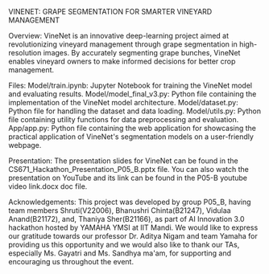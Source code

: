 VINENET: GRAPE SEGMENTATION FOR SMARTER VINEYARD MANAGEMENT

Overview:
VineNet is an innovative deep-learning project aimed at revolutionizing vineyard management through grape segmentation in high-resolution images. By accurately segmenting grape bunches, VineNet enables vineyard owners to make informed decisions for better crop management.

Files:
Model/train.ipynb: Jupyter Notebook for training the VineNet model and evaluating results.
Model/model_final_v3.py: Python file containing the implementation of the VineNet model architecture.
Model/dataset.py: Python file for handling the dataset and data loading.
Model/utils.py: Python file containing utility functions for data preprocessing and evaluation.
App/app.py: Python file containing the web application for showcasing the practical application of VineNet's segmentation models on a user-friendly webpage.

Presentation:
The presentation slides for VineNet can be found in the CS671_Hackathon_Presentation_P05_B.pptx file.
You can also watch the presentation on YouTube and its link can be found in the P05-B youtube video link.docx doc file.

Acknowledgements:
This project was developed by group P05_B, having team members Shruti(V22006), Bhanushri Chinta(B21247), Vidulaa Anand(B21172), and, Thaniya Sher(B21166), as part of AI Innovation 3.0 hackathon hosted by YAMAHA YMSI at IIT Mandi. We would like to express our gratitude towards our professor Dr. Aditya Nigam and team Yamaha for providing us this opportunity and we would also like to thank our TAs, especially Ms. Gayatri and Ms. Sandhya ma'am, for supporting and encouraging us throughout the event.
